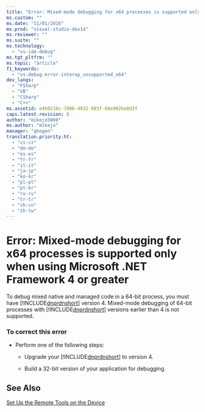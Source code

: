 ```yaml
---
title: "Error: Mixed-mode debugging for x64 processes is supported only when using Microsoft .NET Framework 4 or greater | Microsoft Docs"
ms.custom: ""
ms.date: "11/01/2016"
ms.prod: "visual-studio-dev14"
ms.reviewer: ""
ms.suite: ""
ms.technology: 
  - "vs-ide-debug"
ms.tgt_pltfrm: ""
ms.topic: "article"
f1_keywords: 
  - "vs.debug.error.interop_unsupported_x64"
dev_langs: 
  - "FSharp"
  - "VB"
  - "CSharp"
  - "C++"
ms.assetid: e4b0216c-7006-4832-883f-08e982ba8d3f
caps.latest.revision: 8
author: "mikejo5000"
ms.author: "mikejo"
manager: "ghogen"
translation.priority.ht: 
  - "cs-cz"
  - "de-de"
  - "es-es"
  - "fr-fr"
  - "it-it"
  - "ja-jp"
  - "ko-kr"
  - "pl-pl"
  - "pt-br"
  - "ru-ru"
  - "tr-tr"
  - "zh-cn"
  - "zh-tw"
---
```

# Error: Mixed-mode debugging for x64 processes is supported only when using Microsoft .NET Framework 4 or greater
To debug mixed native and managed code in a 64-bit process, you must have [!INCLUDE[dnprdnshort](../code-quality/includes/dnprdnshort_md.md)] version 4. Mixed-mode debugging of 64-bit processes with [!INCLUDE[dnprdnshort](../code-quality/includes/dnprdnshort_md.md)] versions earlier than 4 is not supported.  
  
### To correct this error  
  
-   Perform one of the following steps:  
  
    -   Upgrade your [!INCLUDE[dnprdnshort](../code-quality/includes/dnprdnshort_md.md)] to version 4.  
  
    -   Build a 32-bit version of your application for debugging.  
  
## See Also  
 [Set Up the Remote Tools on the Device](../Topic/Set%20Up%20the%20Remote%20Tools%20on%20the%20Device.md)